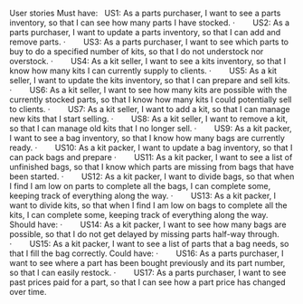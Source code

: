 User stories
Must have:
  US1: As a parts purchaser, I want to see a parts inventory, so that I can see how many parts I have stocked.
·        US2: As a parts purchaser, I want to update a parts inventory, so that I can add and remove parts.
·        US3: As a parts purchaser, I want to see which parts to buy to do a specified number of kits, so that I do not understock nor overstock.
·        US4: As a kit seller, I want to see a kits inventory, so that I know how many kits I can currently supply to clients.
·        US5: As a kit seller, I want to update the kits inventory, so that I can prepare and sell kits.
·        US6: As a kit seller, I want to see how many kits are possible with the currently stocked parts, so that I know how many kits I could potentially sell to clients.
·        US7: As a kit seller, I want to add a kit, so that I can manage new kits that I start selling.
·        US8: As a kit seller, I want to remove a kit, so that I can manage old kits that I no longer sell.
·        US9: As a kit packer, I want to see a bag inventory, so that I know how many bags are currently ready.
·        US10: As a kit packer, I want to update a bag inventory, so that I can pack bags and prepare
·        US11: As a kit packer, I want to see a list of unfinished bags, so that I know which parts are missing from bags that have been started.
·        US12: As a kit packer, I want to divide bags, so that when I find I am low on parts to complete all the bags, I can complete some, keeping track of everything along the way.
·        US13: As a kit packer, I want to divide kits, so that when I find I am low on bags to complete all the kits, I can complete some, keeping track of everything along the way.
Should have:
·        US14: As a kit packer, I want to see how many bags are possible, so that I do not get delayed by missing parts half-way through.
·        US15: As a kit packer, I want to see a list of parts that a bag needs, so that I fill the bag correctly.
Could have:
·        US16: As a parts purchaser, I want to see where a part has been bought previously and its part number, so that I can easily restock.
·        US17: As a parts purchaser, I want to see past prices paid for a part, so that I can see how a part price has changed over time.
